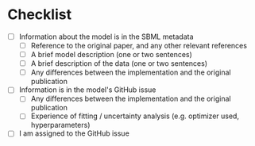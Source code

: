 # Checklist
- [ ] Information about the model is in the SBML metadata
    - [ ] Reference to the original paper, and any other relevant references
    - [ ] A brief model description (one or two sentences)
    - [ ] A brief description of the data (one or two sentences)
    - [ ] Any differences between the implementation and the original publication
- [ ] Information is in the model's GitHub issue
    - [ ] Any differences between the implementation and the original publication
    - [ ] Experience of fitting / uncertainty analysis (e.g. optimizer used, hyperparameters)
- [ ] I am assigned to the GitHub issue

